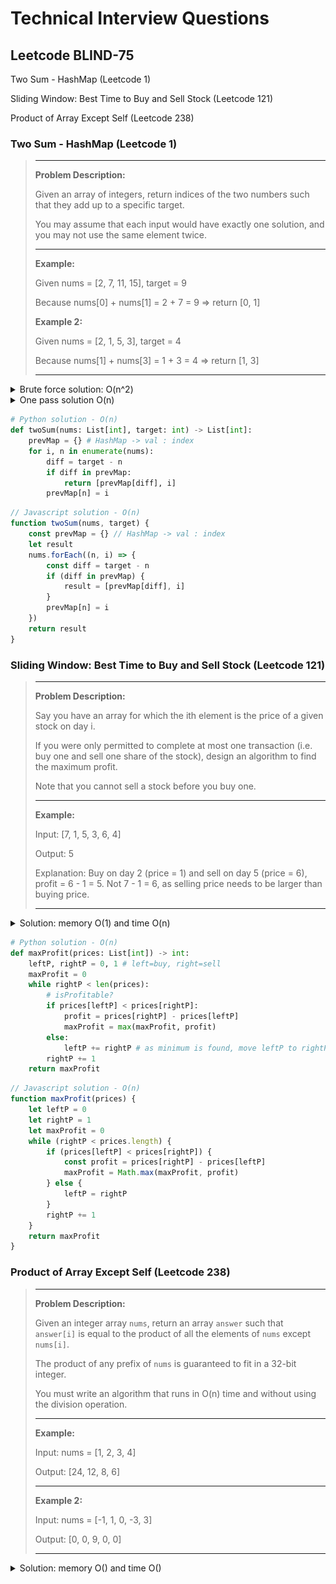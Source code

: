 # Technical Interview Questions



## Leetcode BLIND-75



Two Sum - HashMap (Leetcode 1)

Sliding Window: Best Time to Buy and Sell Stock (Leetcode 121)

Product of Array Except Self (Leetcode 238)



### Two Sum - HashMap (Leetcode 1)

> ---
>
> **Problem Description:**
>
> Given an array of integers, return indices of the two numbers such that they add up to a specific target.
>
> You may assume that each input would have exactly one solution, and you may not use the same element twice.
>
> ---
>
> **Example:**
>
> Given nums = [2, 7, 11, 15], target = 9
>
> Because nums[0] + nums[1] = 2 + 7 = 9 => return [0, 1]
>
> **Example 2:**
>
> Given nums = [2, 1, 5, 3], target = 4
>
> Because nums[1] + nums[3] = 1 + 3 = 4 => return [1, 3]
>
> ---

<details>
    <summary>Brute force solution: O(n^2)</summary>
    <br />
    <img src='./Technical_interviews.assets/leetcode1img1.png' />
</details>

<details>
    <summary>One pass solution O(n)</summary>
    <br />
    <img src='./Technical_interviews.assets/leetcode1img2.png' />
    <br />
    The solution is found when the second number is selected (underlined in blue)
</details>

```python
# Python solution - O(n)
def twoSum(nums: List[int], target: int) -> List[int]:
    prevMap = {} # HashMap -> val : index
    for i, n in enumerate(nums):
        diff = target - n
        if diff in prevMap:
            return [prevMap[diff], i]
        prevMap[n] = i
```

```javascript
// Javascript solution - O(n)
function twoSum(nums, target) {
    const prevMap = {} // HashMap -> val : index
    let result
    nums.forEach((n, i) => {
        const diff = target - n
        if (diff in prevMap) {
            result = [prevMap[diff], i]
        }
        prevMap[n] = i
    })
    return result
}
```



### Sliding Window: Best Time to Buy and Sell Stock (Leetcode 121)

> ---
>
> **Problem Description:**
>
> Say you have an array for which the ith element is the price of a given stock on day i.
>
> If you were only permitted to complete at most one transaction (i.e. buy one and sell one share of the stock), design an algorithm to find the maximum profit.
>
> Note that you cannot sell a stock before you buy one.
>
> ---
>
> **Example:**
>
> Input: [7, 1, 5, 3, 6, 4]
>
> Output: 5
>
> Explanation: Buy on day 2 (price = 1) and sell on day 5 (price = 6), profit = 6 - 1 = 5. Not 7 - 1 = 6, as selling price needs to be larger than buying price.
>
> ---

<details>
    <summary>Solution: memory O(1) and time O(n)</summary>
    1. Initialise two points: leftP = buy at day 1 (index 0), rightP = sell at day 2 (index 1), and maxProfit = -1000
    <br />
    2. Calculate rightP - leftP as profit
    <br />
    3. If profit > maxProfit -> update maxProfit
    <br />
    4. If profit less than 0 (indicating decrease in price) -> increment leftP and rightP by one
    <br />
    5. Else (increase in price) -> increment rightP only
    <br />
    <img src='./Technical_interviews.assets/leetcode121img1.png' />
</details>

```python
# Python solution - O(n)
def maxProfit(prices: List[int]) -> int:
    leftP, rightP = 0, 1 # left=buy, right=sell
    maxProfit = 0
    while rightP < len(prices):
        # isProfitable?
        if prices[leftP] < prices[rightP]:
            profit = prices[rightP] - prices[leftP]
            maxProfit = max(maxProfit, profit)
        else:
            leftP += rightP # as minimum is found, move leftP to rightP as you want leftP is be as small as possible
        rightP += 1
    return maxProfit
```

```javascript
// Javascript solution - O(n)
function maxProfit(prices) {
    let leftP = 0
    let rightP = 1
    let maxProfit = 0
    while (rightP < prices.length) {
        if (prices[leftP] < prices[rightP]) {
            const profit = prices[rightP] - prices[leftP]
            maxProfit = Math.max(maxProfit, profit)
        } else {
            leftP = rightP
        }
        rightP += 1
    }
    return maxProfit
}
```



### Product of Array Except Self (Leetcode 238)

>---
>
>**Problem Description:**
>
>Given an integer array `nums`, return an array `answer` such that `answer[i]` is equal to the product of all the elements of `nums` except `nums[i]`.
>
>The product of any prefix of `nums` is guaranteed to fit in a 32-bit integer.
>
>You must write an algorithm that runs in O(n) time and without using the division operation.
>
>---
>
>**Example:**
>
>Input: nums = [1, 2, 3, 4]
>
>Output: [24, 12, 8, 6]
>
>---
>
>**Example 2:**
>
>Input: nums = [-1, 1, 0, -3, 3]
>
>Output: [0, 0, 9, 0, 0]
>
>---

<details>
    <summary>Solution: memory O() and time O()</summary>
    Note: if the / operator was allowed -> take product of all integers and forEach divide the sum by the integer.
    <br />
    1. Calculate array of prefix -> sum of all integers before index (inclusive) -> O(n)
    <br />
    2. Calculate array of postfix -? sum of all integers after index (inclusive) -> O(n)
    <br />
    3. 
    <br />
    4. 
    <br />
    5. 
    <br />
    <img src='./Technical_interviews.assets/leetcode121img1.png' />
</details>















